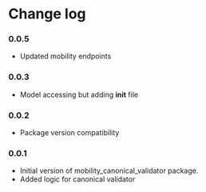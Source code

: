 # Change log

### 0.0.5
- Updated mobility endpoints

### 0.0.3
- Model accessing but adding __init__ file

### 0.0.2
- Package version compatibility

### 0.0.1
- Initial version of mobility_canonical_validator package.
- Added logic for canonical validator

